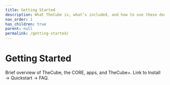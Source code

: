 ```yaml
---
title: Getting Started
description: What TheCube is, what’s included, and how to use these docs.
nav_order: 1
has_children: true
parent: null
permalink: /getting-started/
---
```


# Getting Started

Brief overview of TheCube, the CORE, apps, and TheCube+.
Link to Install → Quickstart → FAQ.
